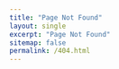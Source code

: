 ```yaml
---
title: "Page Not Found"
layout: single
excerpt: "Page Not Found"
sitemap: false
permalink: /404.html
---
```

